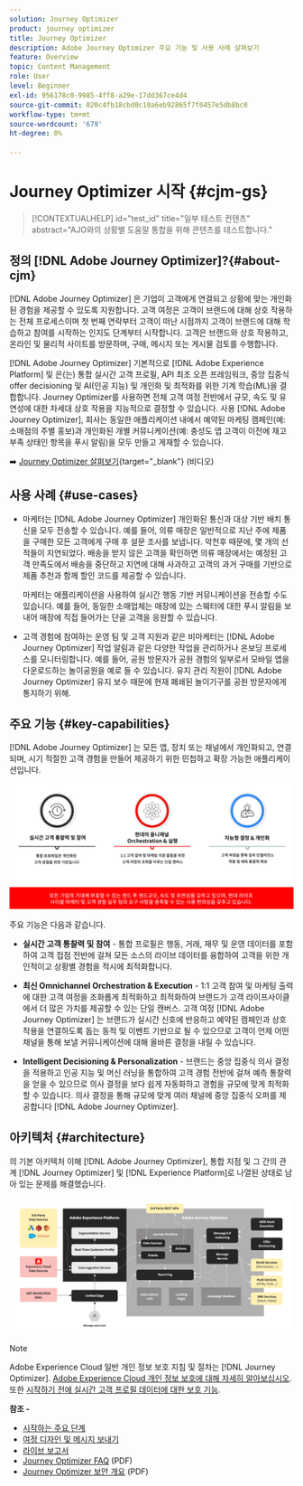 ```yaml
---
solution: Journey Optimizer
product: journey optimizer
title: Journey Optimizer
description: Adobe Journey Optimizer 주요 기능 및 사용 사례 살펴보기
feature: Overview
topic: Content Management
role: User
level: Beginner
exl-id: 956178c0-9985-4ff8-a29e-17dd367ce4d4
source-git-commit: 020c4fb18cbd0c10a6eb92865f7f0457e5db8bc0
workflow-type: tm+mt
source-wordcount: '679'
ht-degree: 0%

---
```


# Journey Optimizer 시작 {#cjm-gs}

>[!CONTEXTUALHELP]
>id="test_id"
>title="일부 테스트 컨텐츠"
>abstract="AJO와의 상황별 도움말 통합을 위해 콘텐츠를 테스트합니다."

## 정의 [!DNL Adobe Journey Optimizer]?{#about-cjm}

[!DNL Adobe Journey Optimizer] 은 기업이 고객에게 연결되고 상황에 맞는 개인화된 경험을 제공할 수 있도록 지원합니다. 고객 여정은 고객이 브랜드에 대해 상호 작용하는 전체 프로세스이며 첫 번째 연락부터 고객이 떠난 시점까지 고객이 브랜드에 대해 학습하고 참여를 시작하는 인지도 단계부터 시작합니다. 고객은 브랜드와 상호 작용하고, 온라인 및 물리적 사이트를 방문하며, 구매, 메시지 또는 게시물 검토를 수행합니다.

[!DNL Adobe Journey Optimizer] 기본적으로 [!DNL Adobe Experience Platform] 및 은(는) 통합 실시간 고객 프로필, API 최초 오픈 프레임워크, 중앙 집중식 offer decisioning 및 AI(인공 지능) 및 개인화 및 최적화를 위한 기계 학습(ML)을 결합합니다. Journey Optimizer를 사용하면 전체 고객 여정 전반에서 규모, 속도 및 유연성에 대한 차세대 상호 작용을 지능적으로 결정할 수 있습니다. 사용 [!DNL Adobe Journey Optimizer], 회사는 동일한 애플리케이션 내에서 예약된 마케팅 캠페인(예: 소매점의 주별 홍보)과 개인화된 개별 커뮤니케이션(예: 충성도 앱 고객이 이전에 재고 부족 상태인 항목을 푸시 알림)을 모두 만들고 게재할 수 있습니다.

➡️ [Journey Optimizer 살펴보기](https://experienceleague.adobe.com/docs/journey-optimizer-learn/tutorials/introduction-to-journey-optimizer/introduction.html){target=&quot;_blank&quot;} (비디오)


## 사용 사례 {#use-cases}

* 마케터는 [!DNL Adobe Journey Optimizer] 개인화된 통신과 대상 기반 배치 통신을 모두 전송할 수 있습니다. 예를 들어, 의류 매장은 일반적으로 지난 주에 제품을 구매한 모든 고객에게 구매 후 설문 조사를 보냅니다. 악천후 때문에, 몇 개의 선적들이 지연되었다. 배송을 받지 않은 고객을 확인하면 의류 매장에서는 예정된 고객 만족도에서 배송을 중단하고 지연에 대해 사과하고 고객의 과거 구매를 기반으로 제품 추천과 함께 할인 코드를 제공할 수 있습니다.

   마케터는 애플리케이션을 사용하여 실시간 행동 기반 커뮤니케이션을 전송할 수도 있습니다. 예를 들어, 동일한 소매업체는 매장에 있는 스웨터에 대한 푸시 알림을 보내어 매장에 직접 들어가는 단골 고객을 응원할 수 있습니다.

* 고객 경험에 참여하는 운영 팀 및 고객 지원과 같은 비마케터는 [!DNL Adobe Journey Optimizer] 작업 알림과 같은 다양한 작업을 관리하거나 온보딩 프로세스를 모니터링합니다. 예를 들어, 공원 방문자가 공원 경험의 일부로서 모바일 앱을 다운로드하는 놀이공원을 예로 들 수 있습니다. 유지 관리 직원이 [!DNL Adobe Journey Optimizer] 유지 보수 때문에 현재 폐쇄된 놀이기구를 공원 방문자에게 통지하기 위해.

## 주요 기능 {#key-capabilities}

[!DNL Adobe Journey Optimizer] 는 모든 앱, 장치 또는 채널에서 개인화되고, 연결되며, 시기 적절한 고객 경험을 만들어 제공하기 위한 민첩하고 확장 가능한 애플리케이션입니다.

![](assets/ajo-capabilities.png)

주요 기능은 다음과 같습니다.

* **실시간 고객 통찰력 및 참여** - 통합 프로필은 행동, 거래, 재무 및 운영 데이터를 포함하여 고객 접점 전반에 걸쳐 모든 소스의 라이브 데이터를 융합하여 고객을 위한 개인적이고 상황별 경험을 적시에 최적화합니다.

* **최신 Omnichannel Orchestration &amp; Execution** - 1:1 고객 참여 및 마케팅 출력에 대한 고객 여정을 조화롭게 최적화하고 최적화하여 브랜드가 고객 라이프사이클에서 더 많은 가치를 제공할 수 있는 단일 캔버스. 고객 여정 [!DNL Adobe Journey Optimizer] 는 브랜드가 실시간 신호에 반응하고 예약된 캠페인과 상호 작용을 연결하도록 돕는 동적 및 이벤트 기반으로 될 수 있으므로 고객이 언제 어떤 채널을 통해 보낼 커뮤니케이션에 대해 올바른 결정을 내릴 수 있습니다.

* **Intelligent Decisioning &amp; Personalization** - 브랜드는 중앙 집중식 의사 결정을 적용하고 인공 지능 및 머신 러닝을 통합하여 고객 경험 전반에 걸쳐 예측 통찰력을 얻을 수 있으므로 의사 결정을 보다 쉽게 자동화하고 경험을 규모에 맞게 최적화할 수 있습니다. 의사 결정을 통해 규모에 맞게 여러 채널에 중앙 집중식 오퍼를 제공합니다 [!DNL Adobe Journey Optimizer].

## 아키텍처 {#architecture}

의 기본 아키텍처 이해 [!DNL Adobe Journey Optimizer], 통합 지점 및 그 간의 관계 [!DNL Journey Optimizer] 및 [!DNL Experience Platform]로 나열된 상태로 남아 있는 문제를 해결했습니다.

![](assets/ajo-architecture.png)


>[!NOTE]
>
> Adobe Experience Cloud 일반 개인 정보 보호 지침 및 절차는 [!DNL Journey Optimizer]. [Adobe Experience Cloud 개인 정보 보호에 대해 자세히 알아보십시오](https://www.adobe.com/privacy/experience-cloud.html).
> 또한 [시작하기 전에 실시간 고객 프로필 데이터에 대한 보호 기능](https://experienceleague.adobe.com/docs/experience-platform/profile/guardrails.html).


**참조 -**

* [시작하는 주요 단계](quick-start.md)
* [여정 디자인 및 메시지 보내기](../building-journeys/journey-gs.md)
* [라이브 보고서](../reports/live-report.md)
* [Journey Optimizer FAQ](assets/do-not-localize/AJO-FAQ.pdf) (PDF)
* [Journey Optimizer 보안 개요](https://www.adobe.com/content/dam/cc/en/security/pdfs/AJO_SecurityOverview.pdf) (PDF)

